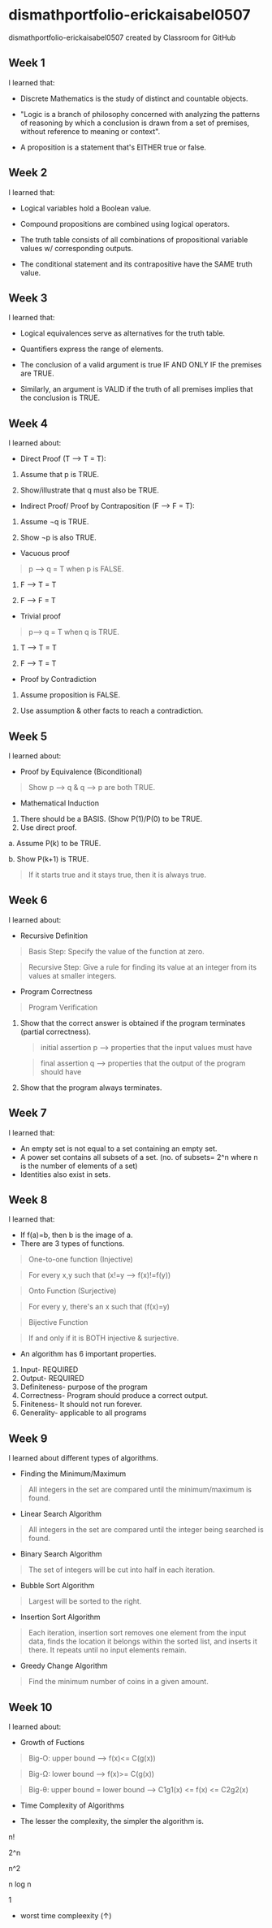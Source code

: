 # dismathportfolio-erickaisabel0507
dismathportfolio-erickaisabel0507 created by Classroom for GitHub
## Week 1
I learned that:
- Discrete Mathematics is the study of distinct and countable objects.

- "Logic is a branch of philosophy concerned with analyzing the patterns of reasoning by which a conclusion is drawn from a set of premises, 
without reference to meaning or context".

- A proposition is a statement that's EITHER true or false.

## Week 2
I learned that:
- Logical variables hold a Boolean value.

- Compound propositions are combined using logical operators.

- The truth table consists of all combinations of propositional variable values w/ corresponding outputs.

- The conditional statement and its contrapositive have the SAME truth value.

## Week 3
I learned that:
- Logical equivalences serve as alternatives for the truth table.

- Quantifiers express the range of elements.
- The conclusion of a valid argument is true IF AND ONLY IF the premises are TRUE.

- Similarly, an argument is VALID if the truth of all premises implies that the conclusion is TRUE.

## Week 4
I learned about:
- Direct Proof (T --> T = T):

1. Assume that p is TRUE.

2. Show/illustrate that q must also be TRUE.

- Indirect Proof/ Proof by Contraposition (F --> F = T):

1. Assume ¬q is TRUE.

2. Show ¬p is also TRUE.
 
- Vacuous proof

> p --> q = T when p is FALSE.

1. F --> T = T

2. F --> F = T

- Trivial proof

> p--> q = T when q is TRUE.

1. T --> T = T

2. F --> T = T
 
- Proof by Contradiction

1. Assume proposition is FALSE.

2. Use assumption & other facts to reach a contradiction.

## Week 5
I learned about:

- Proof by Equivalence (Biconditional)

> Show p --> q & q --> p are both TRUE.

- Mathematical Induction

1. There should be a BASIS. (Show P(1)/P(0) to be TRUE.
2. Use direct proof.

 a. Assume P(k) to be TRUE.

 b. Show P(k+1) is TRUE.

> If it starts true and it stays true, then it is always true.

## Week 6
I learned about:

- Recursive Definition

> Basis Step: Specify the value of the function  at zero.

> Recursive Step: Give a rule for finding its value at an integer from its values at smaller integers.

- Program Correctness

> Program Verification

1. Show that the correct answer is obtained if the program terminates (partial correctness).

   > initial assertion p --> properties that the input values must have
   
   > final assertion q --> properties that the output of the program should have

2. Show that the program always terminates.

## Week 7
I learned that:
- An empty set is not equal to a set containing an empty set.
- A power set contains all subsets of a set. (no. of subsets= 2^n where n is the number of elements of a set)
- Identities also exist in sets.
 
## Week 8
I learned that:
- If f(a)=b, then b is the image of a.
- There are 3 types of functions.

> One-to-one function (Injective)

 > For every x,y such that (x!=y --> f(x)!=f(y))
 
> Onto Function (Surjective)

 > For every y, there's an x such that (f(x)=y)
 
> Bijective Function

 >If and only if it is BOTH injective & surjective.
 
- An algorithm has 6 important properties.
 1. Input- REQUIRED
 2. Output- REQUIRED
 3. Definiteness- purpose of the program
 4. Correctness- Program should produce a correct output.
 5. Finiteness- It should not run forever.
 6. Generality- applicable to all programs

## Week 9
I learned about different types of algorithms.
- Finding the Minimum/Maximum

> All integers in the set are compared until the minimum/maximum is found.

- Linear Search Algorithm

> All integers in the set are compared until the integer being searched is found.

- Binary Search Algorithm

> The set of integers will be cut into half in each iteration.

- Bubble Sort Algorithm

> Largest will be sorted to the right.

- Insertion Sort Algorithm

> Each iteration, insertion sort removes one element from the input data, finds the location it belongs within the sorted list, and inserts it there. It repeats until no input elements remain.

- Greedy Change Algorithm

> Find the minimum number of coins in a given amount.

## Week 10

I learned about:

- Growth of Fuctions

> Big-O: upper bound --> f(x)<= C(g(x))

> Big-Ω: lower bound --> f(x)>= C(g(x))

>Big-θ: upper bound = lower bound --> C1g1(x) <= f(x) <= C2g2(x)

- Time Complexity of Algorithms

* The lesser the complexity, the simpler the algorithm is.

n!

2^n

n^2

n log n

1

* worst time compleexity (↑)
